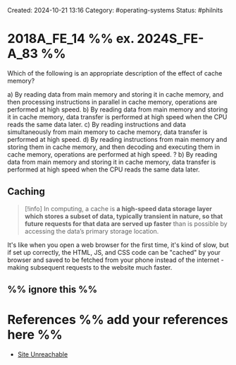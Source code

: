 Created: 2024-10-21 13:16
Category: #operating-systems 
Status: #philnits



# 2018A_FE_14 %% ex. 2024S_FE-A_83 %%

Which of the following is an appropriate description of the effect of cache memory?

a) By reading data from main memory and storing it in cache memory, and then processing 
instructions in parallel in cache memory, operations are performed at high speed. 
b) By reading data from main memory and storing it in cache memory, data transfer is 
performed at high speed when the CPU reads the same data later.
c) By reading instructions and data simultaneously from main memory to cache memory, 
data transfer is performed at high speed. 
d) By reading instructions from main memory and storing them in cache memory, and then 
decoding and executing them in cache memory, operations are performed at high speed. 
? 
b) By reading data from main memory and storing it in cache memory, data transfer is 
performed at high speed when the CPU reads the same data later.

## Caching

> [!info] In computing, a cache is **a high-speed data storage layer which stores a subset of data, typically transient in nature, so that future requests for that data are served up faster** than is possible by accessing the data’s primary storage location.

It's like when you open a web browser for the first time, it's kind of slow, but if set up correctly, the HTML, JS, and CSS code can be "cached" by your browser and saved to be fetched from your phone instead of the internet - making subsequent requests to the website much faster.


%% ignore this %%
---









# References %% add your references here %%
- [Site Unreachable](https://aws.amazon.com/caching/#:~:text=How%20does%20Caching%20work%3F,the%20underlying%20slower%20storage%20layer.)